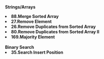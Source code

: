 <strong>Strings/Arrays</storng>
<li>88.Merge Sorted Array</li>
<li>27.Remove Element</li>
<li>26.Remove Duplicates from Sorted Array</li>
<li>80.Remove Duplicates from Sorted Array II</li>
<li>169.Majority Element</li>
<br>
<storng>Binary Search</storng>
<li>35.Search Insert Position</li>
